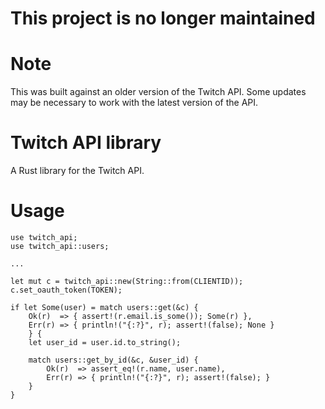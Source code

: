 # This project is no longer maintained

# Note
This was built against an older version of the Twitch API. Some updates may be necessary to work with the latest version of the API.

# Twitch API library
A Rust library for the Twitch API.

# Usage
```
use twitch_api;
use twitch_api::users;

...

let mut c = twitch_api::new(String::from(CLIENTID));
c.set_oauth_token(TOKEN);

if let Some(user) = match users::get(&c) {
    Ok(r)  => { assert!(r.email.is_some()); Some(r) },
    Err(r) => { println!("{:?}", r); assert!(false); None }
    } {
    let user_id = user.id.to_string();

    match users::get_by_id(&c, &user_id) {
        Ok(r)  => assert_eq!(r.name, user.name),
        Err(r) => { println!("{:?}", r); assert!(false); }
    }
}
```
